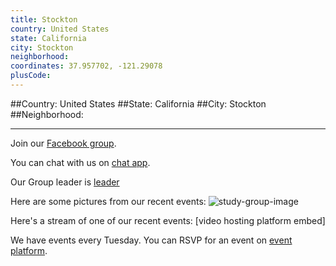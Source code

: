 ```yaml
---
title: Stockton
country: United States
state: California
city: Stockton
neighborhood: 
coordinates: 37.957702, -121.29078
plusCode:
---
```


##Country: United States
##State: California
##City: Stockton
##Neighborhood: 
*****
Join our [Facebook group](https://www.facebook.com/groups/free.code.camp.Stockton).

You can chat with us on [chat app]().

Our Group leader is [leader]()

Here are some pictures from our recent events:
![study-group-image]()

Here's a stream of one of our recent events:
[video hosting platform embed]

We have events every Tuesday. You can RSVP for an event on [event platform]().
